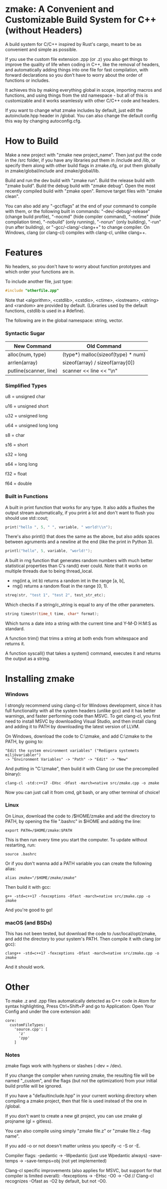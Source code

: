 # zmake: A Convenient and Customizable Build System for C++ (without Headers)
A build system for C/C++ inspired by Rust's cargo,
meant to be as convenient and simple as possible.

If you use the custom file extension .zpp (or .z) you also get things
to improve the quality of life when coding in C++, like the removal of headers,
and automatically adding things into one file for fast compilation, with forward declarations
so you don't have to worry about the order of functions or includes.

It achieves this by making everything global in scope,
importing macros and functions, and using things from the std namespace -
but all of this is customizable and it works seamlessly with other C/C++ code and headers.

If you want to change what zmake includes by default,
just edit the autoinclude.hpp header in /global. You can also change the
default config this way by changing autoconfig.cfg.

# How to Build
Make a new project with "zmake new project_name".
Then just put the code in the /src folder, if you have any libraries put them in
/include and /lib, or specify them along with other build flags in zmake.cfg,
or put them globally in zmake/global/include and zmake/global/lib.

Build and run the dev build with "zmake run".
Build the release build with "zmake build".
Build the debug build with "zmake debug".
Open the most recently compiled build with "zmake open".
Remove target files with "zmake clean".

You can also add any "-gccflags" at the end of your command
to compile with them, or the following built in commands:
"-dev/-debug/-release" (change build profile),
"-nocmd" (hide compiler command),
"-notime" (hide compilation time),
"-nobuild" (only running),
"-norun" (only building),
"-run" (run after building),
or "-gcc/-clang/-clang++" to change compiler.
On Windows, clang (or clang-cl) compiles with clang-cl, unlike clang++.

# Features
No headers, so you don't have to worry about function prototypes
and which order your functions are in.

To include another file, just type:
```cpp
#include "otherfile.zpp"
```
Note that \<algorithm\>, \<cstdlib\>, \<cstdio\>, \<ctime\>,
\<iostream\>, \<string\> and \<random\> are provided by default.
(Libraries used by the default functions, cstdlib is used in a #define).

The following are in the global namespace:
string, vector.

### Syntactic Sugar
New Command             | Old Command
----------------------- | -----------------------
alloc(num, type)        | (type*) malloc(sizeof(type) * num)
arrlen(array)           | sizeof(array) / sizeof(array[0])
putline(scanner, line)  | scanner << line << "\\n"

### Simplified Types
u8  = unsigned char

u16 = unsigned short

u32 = unsigned long

u64 = unsigned long long

s8  = char

s16 = short

s32 = long

s64 = long long

f32 = float

f64 = double

### Built in Functions
A built in print function that works for any type. It also adds a flushes
the output stream automatically, if you print a lot and don't want to flush
you should use std::cout;
```cpp
print("hello ", 5, " ", variable, " world!\\n");
```
There's also printl() that does the same as the above, but also
adds spaces between agruments and a newline at the end (like the print in Python 3).
```cpp
printl("hello", 5, variable, "world!");
```

A built in rng function that generates random numbers with much better
statistical properties than C's rand() ever could.
Note that it works on multiple threads due to being thread_local.
- rng(int a, int b) returns a random int in the range [a, b],
- rng() returns a random float in the range [0, 1).

```cpp
streq(str, "test 1", "test 2", test_str_etc);
```
Which checks if a string/c_string is equal to any of the other parameters.
```cpp
string timestr(time_t time, char* format);
```
Which turns a date into a string with the current time and Y-M-D H:M:S as standard.

A function trim() that trims a string at both ends from whitespace and returns it.

A function syscall() that takes a system() command,
executes it and returns the output as a string.

# Installing zmake
### Windows
I strongly recommend using clang-cl for Windows development, since it has full
functionality with all the system headers (unlike gcc) and it has better warnings,
and faster performing code than MSVC. To get clang-cl, you first need to install
MSVC by downloading Visual Studio, and then install clang and adding it to PATH
by downloading the latest version of LLVM.

On Windows, download the code to C:\\zmake, and add C:\\zmake to the PATH, by going to:
```
"Edit the system environment variables" ("Redigera systemets miljövariabler")
-> "Environment Variables" -> "Path" -> "Edit" -> "New"
```
And putting in "C:\\zmake", then build it with Clang (or use the precompiled binary):
```
clang-cl -std:c++17 -EHsc -Ofast -march=native src/zmake.cpp -o zmake
```
Now you can just call it from cmd, git bash, or any other terminal of choice!

### Linux
On Linux, download the code to /$HOME/zmake and add the directory to PATH,
by opening the file ".bashrc" in $HOME and adding the line:
```
export PATH=/$HOME/zmake:$PATH
```
This is then run every time you start the computer. To update without restarting, run:
```
source .bashrc
```
Or if you don't wanna add a PATH variable you can create the following alias:
```
alias zmake="/$HOME/zmake/zmake"
```
Then build it with gcc:
```
g++ -std=c++17 -fexceptions -Ofast -march=native src/zmake.cpp -o zmake
```
And you're good to go!

### macOS (and BSDs)
This has not been tested, but download the code to /usr/local/opt/zmake,
and add the directory to your system's PATH. Then compile it with clang (or gcc):
```
clang++ -std=c++17 -fexceptions -Ofast -march=native src/zmake.cpp -o zmake
```
And it should work.

# Other
To make .z and .zpp files automatically detected as C++ code in Atom
for syntax highlighting, Press Ctrl+Shift+P and go to Application: Open Your Config
and under the core extension add:
```
core:
  customFileTypes:
    'source.cpp': [
      'z'
      'zpp'
    ]
```

### Notes
zmake flags work with hyphens or slashes (-dev = /dev).

If you change the compiler when running zmake, the resulting file will be named "\_custom",
and the flags (but not the optimization) from your initial build profile will be ignored.

If you have a "defaultinclude.hpp" in your current working directory when compiling a
zmake project, then that file is used instead of the one in /global.

If you don't want to create a new git project, you can use zmake gl projname (gl = gitless).

You can also compile using simply "zmake file.z" or "zmake file.z -flag name".

If you add -o or not doesn't matter unless you specify -c -S or -E.

Compiler flags:
-pedantic   -> -Wpedantic (just use Wpedantic always)
-save-temps -> -save-temps=obj (not yet implemented)

Clang-cl specific improvements (also applies for MSVC, but support for that compiler is limited overall):
-fexceptions -> -EHsc
-O0          -> -Od     // Clang-cl recognizes -Ofast as -O2 by default, but not -O0.

